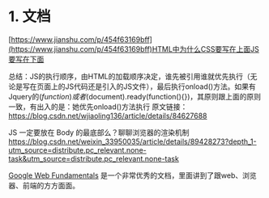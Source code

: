 # 1. 文档








[https://www.jianshu.com/p/454f63169bff](https://www.jianshu.com/p/454f63169bff)HTML中为什么CSS要写在上面JS要写在下面



总结：JS的执行顺序，由HTML的加载顺序决定，谁先被引用谁就优先执行（无论是写在页面上的JS代码还是引入的JS文件），最后执行onload()方法。如果有Jquery的$(function)或者$(document).ready(function(){})，其原则跟上面的原则一致，有出入的是：她优先onload()方法执行
原文链接：https://blog.csdn.net/wjiaoling136/article/details/84627688



JS 一定要放在 Body 的最底部么？聊聊浏览器的渲染机制
https://blog.csdn.net/weixin_33950035/article/details/89428273?depth_1-utm_source=distribute.pc_relevant.none-task&utm_source=distribute.pc_relevant.none-task

[Google Web Fundamentals](https://developers.google.com/web/fundamentals/?hl=en) 是一个非常优秀的文档，里面讲到了跟web、浏览器、前端的方方面面。





















